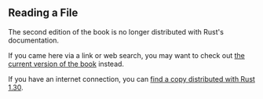 ## Reading a File

The second edition of the book is no longer distributed with Rust's documentation.

If you came here via a link or web search, you may want to check out [the current version of the book](../ch12-02-reading-a-file.html) instead.

If you have an internet connection, you can [find a copy distributed with Rust 1.30](https://doc.rust-lang.org/1.30.0/book/second-edition/ch12-02-reading-a-file.html).